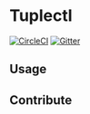# Tuplectl

[![CircleCI](https://img.shields.io/circleci/build/github/tuplestream/tuplectl)](https://app.circleci.com/pipelines/github/tuplestream/tuplectl)
[![Gitter](https://badges.gitter.im/tuplestream/community.svg)](https://gitter.im/tuplestream/community?utm_source=badge&utm_medium=badge&utm_campaign=pr-badge)

## Usage



## Contribute


